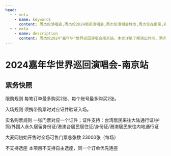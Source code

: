 ```yaml
---
head:
  - - meta
    - name: keywords
      content: 周杰伦演唱会,周杰伦2024南京演唱会,周杰伦演唱会城市,周杰伦在南京,嘉年华演唱会南京制作团队名单,2024南京演唱会,南京演唱会门票
  - - meta
    - name: description
      content: 周杰伦2024"嘉年华"世界巡回演唱会南京站。本文详情了解演出时间、票务信息及实名制购票规则。
---
```


# 2024嘉年华世界巡回演唱会-南京站

## 票务快照
限购规则
每笔订单最多购买2张、每个账号最多购买2张。

入场规则
须携带购票时对应证件验证入场。

实名购票规则
一张门票对应一个证件；证件支持：台湾居民来往大陆通行证/护照/外国人永久居留身份证/港澳台居民居住证/身份证/港澳居民来往内地通行证

大麦网初始开售时全场可售门票总张数
23000张（每场）

不支持选座
本项目不支持自主选座，同一个订单优先连座